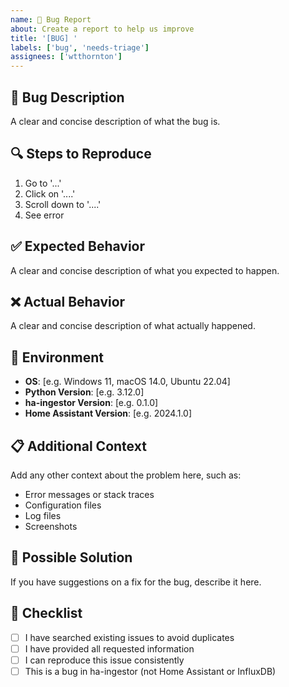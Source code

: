 ```yaml
---
name: 🐛 Bug Report
about: Create a report to help us improve
title: '[BUG] '
labels: ['bug', 'needs-triage']
assignees: ['wtthornton']
---
```


## 🐛 Bug Description
A clear and concise description of what the bug is.

## 🔍 Steps to Reproduce
1. Go to '...'
2. Click on '....'
3. Scroll down to '....'
4. See error

## ✅ Expected Behavior
A clear and concise description of what you expected to happen.

## ❌ Actual Behavior
A clear and concise description of what actually happened.

## 📱 Environment
- **OS**: [e.g. Windows 11, macOS 14.0, Ubuntu 22.04]
- **Python Version**: [e.g. 3.12.0]
- **ha-ingestor Version**: [e.g. 0.1.0]
- **Home Assistant Version**: [e.g. 2024.1.0]

## 📋 Additional Context
Add any other context about the problem here, such as:
- Error messages or stack traces
- Configuration files
- Log files
- Screenshots

## 🔧 Possible Solution
If you have suggestions on a fix for the bug, describe it here.

## 📝 Checklist
- [ ] I have searched existing issues to avoid duplicates
- [ ] I have provided all requested information
- [ ] I can reproduce this issue consistently
- [ ] This is a bug in ha-ingestor (not Home Assistant or InfluxDB)
